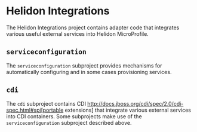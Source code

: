 # Helidon Integrations

The Helidon Integrations project contains adapter code that integrates
various useful external services into Helidon MicroProfile.

## `serviceconfiguration`

The `serviceconfiguration` subproject provides mechanisms for
automatically configuring and in some cases provisioning services.

## `cdi`

The `cdi` subproject contains CDI
http://docs.jboss.org/cdi/spec/2.0/cdi-spec.html#spi[portable
extensions] that integrate various external services into CDI
containers.  Some subprojects make use of the `serviceconfiguration`
subproject described above.

